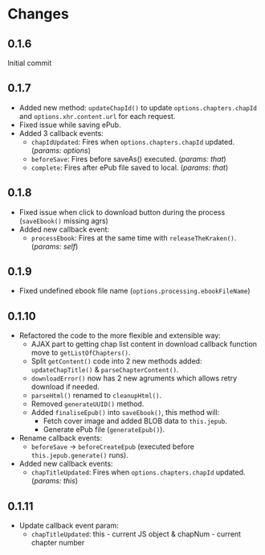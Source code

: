 # Changes

## 0.1.6

Initial commit

## 0.1.7

- Added new method: `updateChapId()` to update `options.chapters.chapId` and `options.xhr.content.url` for each request.
- Fixed issue while saving ePub.
- Added 3 callback events:
  - `chapIdUpdated`: Fires when `options.chapters.chapId` updated. (_params: options_)
  - `beforeSave`: Fires before saveAs() executed. (_params: that_)
  - `complete`: Fires after ePub file saved to local. (_params: that_)

## 0.1.8

- Fixed issue when click to download button during the process (`saveEbook()` missing agrs)
- Added new callback event:
  - `processEbook`: Fires at the same time with `releaseTheKraken()`. (_params: self_)

## 0.1.9

- Fixed undefined ebook file name (`options.processing.ebookFileName`)

## 0.1.10

- Refactored the code to the more flexible and extensible way:
  - AJAX part to getting chap list content in download callback function move to `getListOfChapters()`.
  - Split `getContent()` code into 2 new methods added: `updateChapTitle()` & `parseChapterContent()`.
  - `downloadError()` now has 2 new agruments which allows retry download if needed.
  - `parseHtml()` renamed to `cleanupHtml()`.
  - Removed `generateUUID()` method.
  - Added `finaliseEpub()` into `saveEbook()`, this method will:
    - Fetch cover image and added BLOB data to `this.jepub`.
    - Generate ePub file (`generateEpub()`).
- Rename callback events:
  - `beforeSave` -> `beforeCreateEpub` (executed before `this.jepub.generate()` runs).
- Added new callback events:
  - `chapTitleUpdated`: Fires when `options.chapters.chapId` updated. (_params: this_)

## 0.1.11

- Update callback event param:
  - `chapTitleUpdated`: this - current JS object & chapNum - current chapter number
